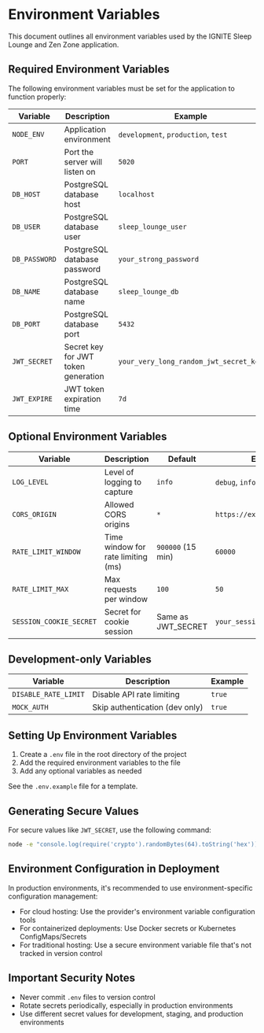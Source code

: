 # Environment Variables

This document outlines all environment variables used by the IGNITE Sleep Lounge and Zen Zone application.

## Required Environment Variables

The following environment variables must be set for the application to function properly:

| Variable | Description | Example |
|----------|-------------|---------|
| `NODE_ENV` | Application environment | `development`, `production`, `test` |
| `PORT` | Port the server will listen on | `5020` |
| `DB_HOST` | PostgreSQL database host | `localhost` |
| `DB_USER` | PostgreSQL database user | `sleep_lounge_user` |
| `DB_PASSWORD` | PostgreSQL database password | `your_strong_password` |
| `DB_NAME` | PostgreSQL database name | `sleep_lounge_db` |
| `DB_PORT` | PostgreSQL database port | `5432` |
| `JWT_SECRET` | Secret key for JWT token generation | `your_very_long_random_jwt_secret_key` |
| `JWT_EXPIRE` | JWT token expiration time | `7d` |

## Optional Environment Variables

| Variable | Description | Default | Example |
|----------|-------------|---------|---------|
| `LOG_LEVEL` | Level of logging to capture | `info` | `debug`, `info`, `warn`, `error` |
| `CORS_ORIGIN` | Allowed CORS origins | `*` | `https://example.com` |
| `RATE_LIMIT_WINDOW` | Time window for rate limiting (ms) | `900000` (15 min) | `60000` |
| `RATE_LIMIT_MAX` | Max requests per window | `100` | `50` |
| `SESSION_COOKIE_SECRET` | Secret for cookie session | Same as JWT_SECRET | `your_session_cookie_secret` |

## Development-only Variables

| Variable | Description | Example |
|----------|-------------|---------|
| `DISABLE_RATE_LIMIT` | Disable API rate limiting | `true` |
| `MOCK_AUTH` | Skip authentication (dev only) | `true` |

## Setting Up Environment Variables

1. Create a `.env` file in the root directory of the project
2. Add the required environment variables to the file
3. Add any optional variables as needed

See the `.env.example` file for a template.

## Generating Secure Values

For secure values like `JWT_SECRET`, use the following command:

```bash
node -e "console.log(require('crypto').randomBytes(64).toString('hex'))"
```

## Environment Configuration in Deployment

In production environments, it's recommended to use environment-specific configuration management:

- For cloud hosting: Use the provider's environment variable configuration tools
- For containerized deployments: Use Docker secrets or Kubernetes ConfigMaps/Secrets
- For traditional hosting: Use a secure environment variable file that's not tracked in version control

## Important Security Notes

- Never commit `.env` files to version control
- Rotate secrets periodically, especially in production environments
- Use different secret values for development, staging, and production environments